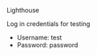 Lighthouse

<p>Log in credentials for testing</p>
<ul>
    <li>Username: test</li>
    <li>Password: password</li>
</ul>


